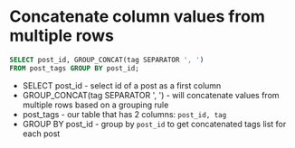 # Concatenate column values from multiple rows

```sql
SELECT post_id, GROUP_CONCAT(tag SEPARATOR ', ')
FROM post_tags GROUP BY post_id;
```

- SELECT post_id - select id of a post as a first column 
- GROUP_CONCAT(tag SEPARATOR ', ') - will concatenate values from multiple rows based on a grouping rule
- post_tags - our table that has 2 columns: ```post_id, tag```
- GROUP BY post_id - group by ```post_id``` to get concatenated tags list for each post
